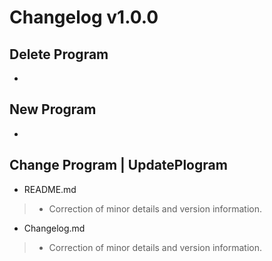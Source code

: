 # Changelog v1.0.0
## Delete Program
- 

## New Program
- 

## Change Program | UpdatePlogram
- README.md 
>- Correction of minor details and version information.

- Changelog.md
>- Correction of minor details and version information.